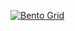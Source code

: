 [![Bento Grid](http://opbento.vercel.app/api/bento?n=Tuhin%20Mondal&i=https%3A%2F%2Fwww.imghippo.com%2Fi%2Fu8VaX1729110171.jpg&g=subhadeeproy3902&x=ecolash)](http://opbento.vercel.app)


